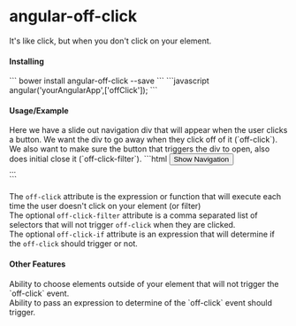 angular-off-click
=================

It's like click, but when you don't click on your element.

<h4>Installing</h4>
```
bower install angular-off-click --save
```
```javascript
angular('yourAngularApp',['offClick']);
```

<h4>Usage/Example</h4>
Here we have a slide out navigation div that will appear when the user clicks a button. We want the div to go away when they click off of it (`off-click`).  We also want to make sure the button that triggers the div to open, also does initial close it (`off-click-filter`).
```html
<button id="nav-toggle">Show Navigation</button>
<div id="slide-out-nav" ng-show='showNav' off-click='showNav = false' off-click-filter='#nav-toggle' off-click-if='showNav'>
    ...
</div>
```

The `off-click` attribute is the expression or function that will execute each time the user doesn't click on your element (or filter)<br />
The optional `off-click-filter` attribute is a comma separated list of selectors that will not trigger `off-click` when they are clicked.<br />
The optional `off-click-if` attribute is an expression that will determine if the `off-click` should trigger or not.

<h4>Other Features</h4>
Ability to choose elements outside of your element that will not trigger the `off-click` event.<br />
Ability to pass an expression to determine of the `off-click` event should trigger.

